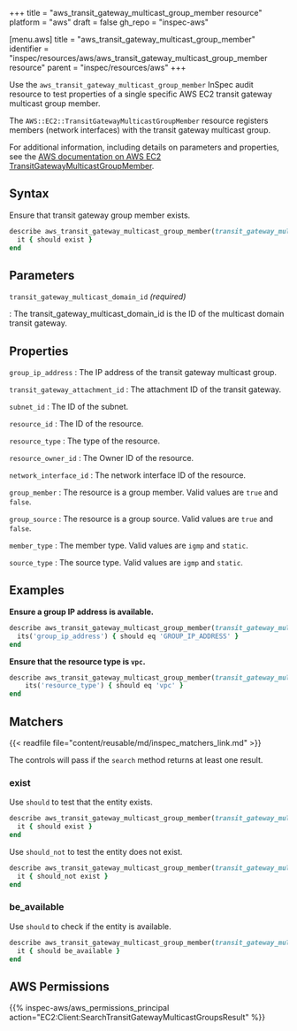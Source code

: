 +++
title = "aws_transit_gateway_multicast_group_member resource"
platform = "aws"
draft = false
gh_repo = "inspec-aws"

[menu.aws]
title = "aws_transit_gateway_multicast_group_member"
identifier = "inspec/resources/aws/aws_transit_gateway_multicast_group_member resource"
parent = "inspec/resources/aws"
+++

Use the `aws_transit_gateway_multicast_group_member` InSpec audit resource to test properties of a single specific AWS EC2 transit gateway multicast group member.

The `AWS::EC2::TransitGatewayMulticastGroupMember` resource registers members (network interfaces) with the transit gateway multicast group.

For additional information, including details on parameters and properties, see the [AWS documentation on AWS EC2 TransitGatewayMulticastGroupMember](https://docs.aws.amazon.com/AWSCloudFormation/latest/UserGuide/aws-resource-ec2-transitgatewaymulticastgroupmember.html).

## Syntax

Ensure that transit gateway group member exists.

```ruby
describe aws_transit_gateway_multicast_group_member(transit_gateway_multicast_domain_id: "TRANSIT_GATEWAY_MULTICAST_DOMAIN_ID") do
  it { should exist }
end
```

## Parameters

`transit_gateway_multicast_domain_id` _(required)_

: The transit_gateway_multicast_domain_id is the ID of the multicast domain transit gateway.

## Properties

`group_ip_address`
: The IP address of the transit gateway multicast group.

`transit_gateway_attachment_id`
: The attachment ID of the transit gateway.

`subnet_id`
: The ID of the subnet.

`resource_id`
: The ID of the resource.

`resource_type`
: The type of the resource.

`resource_owner_id`
: The Owner ID of the resource.

`network_interface_id`
: The network interface ID of the resource.

`group_member`
: The resource is a group member. Valid values are `true` and `false`.

`group_source`
: The resource is a group source. Valid values are `true` and `false`.

`member_type`
: The member type. Valid values are `igmp` and `static`.

`source_type`
: The source type. Valid values are `igmp` and `static`.

## Examples

**Ensure a group IP address is available.**

```ruby
describe aws_transit_gateway_multicast_group_member(transit_gateway_multicast_domain_id: "TRANSIT_GATEWAY_MULTICAST_DOMAIN_ID") do
  its('group_ip_address') { should eq 'GROUP_IP_ADDRESS' }
end
```

**Ensure that the resource type is `vpc`.**

```ruby
describe aws_transit_gateway_multicast_group_member(transit_gateway_multicast_domain_id: "TRANSIT_GATEWAY_MULTICAST_DOMAIN_ID") do
    its('resource_type') { should eq 'vpc' }
end
```

## Matchers

{{< readfile file="content/reusable/md/inspec_matchers_link.md" >}}

The controls will pass if the `search` method returns at least one result.

### exist

Use `should` to test that the entity exists.

```ruby
describe aws_transit_gateway_multicast_group_member(transit_gateway_multicast_domain_id: "TRANSIT_GATEWAY_MULTICAST_DOMAIN_ID") do
  it { should exist }
end
```

Use `should_not` to test the entity does not exist.

```ruby
describe aws_transit_gateway_multicast_group_member(transit_gateway_multicast_domain_id: "dummy") do
  it { should_not exist }
end
```

### be_available

Use `should` to check if the entity is available.

```ruby
describe aws_transit_gateway_multicast_group_member(transit_gateway_multicast_domain_id: "TRANSIT_GATEWAY_MULTICAST_DOMAIN_ID") do
  it { should be_available }
end
```

## AWS Permissions

{{% inspec-aws/aws_permissions_principal action="EC2:Client:SearchTransitGatewayMulticastGroupsResult" %}}
